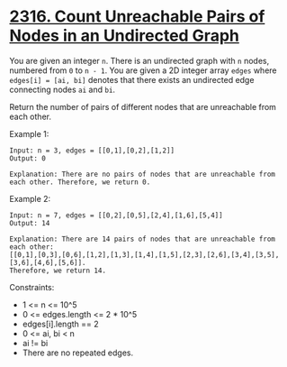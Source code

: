 # [2316. Count Unreachable Pairs of Nodes in an Undirected Graph](https://leetcode.com/problems/count-unreachable-pairs-of-nodes-in-an-undirected-graph/description/)

You are given an integer `n`. There is an undirected graph with `n` nodes, numbered from `0` to `n - 1`. You are given a 2D integer array `edges` where `edges[i] = [ai, bi]` denotes that there exists an undirected edge connecting nodes `ai` and `bi`.

Return the number of pairs of different nodes that are unreachable from each other.

 

Example 1:

    Input: n = 3, edges = [[0,1],[0,2],[1,2]]
    Output: 0

    Explanation: There are no pairs of nodes that are unreachable from each other. Therefore, we return 0.

Example 2:

    Input: n = 7, edges = [[0,2],[0,5],[2,4],[1,6],[5,4]]
    Output: 14

    Explanation: There are 14 pairs of nodes that are unreachable from each other:
    [[0,1],[0,3],[0,6],[1,2],[1,3],[1,4],[1,5],[2,3],[2,6],[3,4],[3,5],[3,6],[4,6],[5,6]].
    Therefore, we return 14.
 

Constraints:

* 1 <= n <= 10^5
* 0 <= edges.length <= 2 * 10^5
* edges[i].length == 2
* 0 <= ai, bi < n
* ai != bi
* There are no repeated edges.